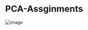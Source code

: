 # PCA-Assginments


![image](https://user-images.githubusercontent.com/97382532/184663071-64b26336-af27-4b48-bc6c-589641206247.png)
